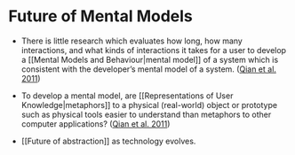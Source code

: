 # Future of Mental Models

* There is little research which evaluates how long, how many interactions, and what kinds of interactions it takes for a user to develop a [[Mental Models and Behaviour|mental model]] of a system which is consistent with the developer’s mental model of a system.  ([Qian et al. 2011](https://dl.acm.org/doi/pdf/10.1145/2087756.2087780?casa_token=wOwcaeicenAAAAAA:gThogt4s8sDP2anRtF17_hGTfJ4Aum2j2K0uc4j6A7Rg5kpRJsHT_tJILFzPTX6NUvwBqsnCe5-w))

* To develop a mental model, are [[Representations of User Knowledge|metaphors]] to a physical (real-world) object or prototype such as physical tools easier to understand than metaphors to other computer applications? ([Qian et al. 2011](https://dl.acm.org/doi/pdf/10.1145/2087756.2087780?casa_token=wOwcaeicenAAAAAA:gThogt4s8sDP2anRtF17_hGTfJ4Aum2j2K0uc4j6A7Rg5kpRJsHT_tJILFzPTX6NUvwBqsnCe5-w))

* [[Future of abstraction]] as technology evolves.



